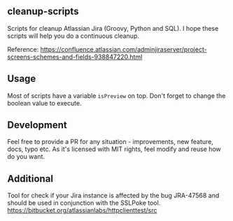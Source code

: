 cleanup-scripts
---------------

Scripts for cleanup Atlassian Jira (Groovy, Python and SQL).
I hope these scripts will help you do a continuous cleanup. 

Reference:
https://confluence.atlassian.com/adminjiraserver/project-screens-schemes-and-fields-938847220.html

Usage
-----
Most of scripts have a variable `isPreview` on top. 
Don't forget to change the boolean value to execute.

Development
-----------

Feel free to provide a PR for any situation - improvements, new feature, docs, typo etc.
As it's licensed with MIT rights, feel modify and reuse how do you want. 

Additional 
-----------
Tool for check if your Jira instance is affected by the bug JRA-47568 and should be used in conjunction with the SSLPoke tool.
    https://bitbucket.org/atlassianlabs/httpclienttest/src